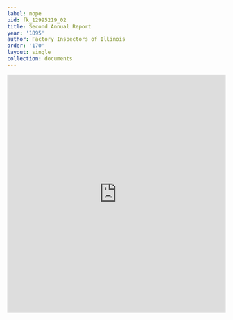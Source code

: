 ```yaml
---
label: nope
pid: fk_12995219_02
title: Second Annual Report
year: '1895'
author: Factory Inspectors of Illinois
order: '170'
layout: single
collection: documents
---
```

<iframe src="https://northwestern.app.box.com/embed/s/aei5lyxypv72c5y819vyo2xpgcfy6vb0?sortColumn=date&view=list" width="100%" height="550" frameborder="0" allowfullscreen webkitallowfullscreen msallowfullscreen></iframe>
